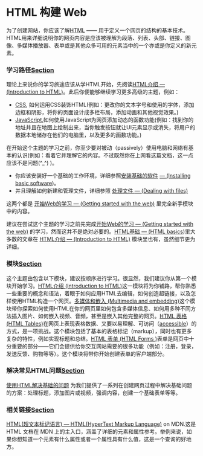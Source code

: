 # HTML  构建 Web

为了创建网站，你应该了解[HTML](https://developer.mozilla.org/en-US/docs/Glossary/HTML) —— 用于定义一个网页的结构的基本技术。HTML用来详细说明你的网页内容是应该被理解为段落、列表、头部、链接、图像、多媒体播放器、表单或是其他众多可用的元素当中的一个亦或是你定义的新元素。

### 学习路径[Section](https://developer.mozilla.org/zh-CN/docs/Learn/HTML#%E5%AD%A6%E4%B9%A0%E8%B7%AF%E5%BE%84) <a id="&#x5B66;&#x4E60;&#x8DEF;&#x5F84;"></a>

理论上来说你的学习旅途应该从学HTML开始，先阅读[HTML介绍 — \(Introduction to HTML\)](https://developer.mozilla.org/zh-CN/docs/Learn/HTML/Introduction_to_HTML)。此后你便能够继续学习更多高级的主题，例如：

* [CSS](https://developer.mozilla.org/zh-CN/docs/Learn/CSS), 如何运用CSS装饰HTML\(例如：更改你的文本字号和使用的字体，添加边框和阴影，将你的页面设计成多栏布局，添加动画和其他视觉效果。\)
* [JavaScript](https://developer.mozilla.org/zh-CN/docs/Learn/JavaScript),如何使用JavaScript为网页添加动态的函数功能\(例如：找到你的地址并且在地图上绘制出来，当你触发按钮就让UI元素显示或消失，将用户的数据本地储存在他们的电脑里，以及更多的函数功能。\)

在开始这个主题的学习之前，你至少要对被动（passively）使用电脑和网络有基本的认识\(例如：看着它并理解它的内容。不过既然你在上网看这篇文档，这一点应该不是问题\(^\_^\) \)。

* 你应该安装好一个基础的工作环境，详细参照[安装基础的软件](https://developer.mozilla.org/zh-CN/docs/Learn/Getting_started_with_the_web/Installing_basic_software) [— ](https://developer.mozilla.org/en-US/docs/Learn/HTML/Introduction_to_HTML)[\(Installing basic software](https://developer.mozilla.org/en-US/docs/Learn/Getting_started_with_the_web/Installing_basic_software)\)。
* 并且理解如何新建和管理文件，详细参照 [处理文件 ](https://developer.mozilla.org/zh-CN/docs/Learn/Getting_started_with_the_web/Dealing_with_files)[— ](https://developer.mozilla.org/en-US/docs/Learn/HTML/Introduction_to_HTML)[\(Dealing with files\)](https://developer.mozilla.org/en-US/docs/Learn/Getting_started_with_the_web/Dealing_with_files) 

这两个都是 [开始Web的学习 — \(Getting started with the web\)](https://developer.mozilla.org/zh-CN/docs/Learn/Getting_started_with_the_web) 里完全新手模块中的内容。

建议在尝试这个主题的学习之前先完成[开始Web的学习 — \(Getting started with the web\)](https://developer.mozilla.org/zh-CN/docs/Learn/Getting_started_with_the_web) 的学习，然而这并不是绝对必要的。[HTML基础 — \(HTML basics](https://developer.mozilla.org/zh-CN/docs/Learn/Getting_started_with_the_web/HTML_basics)\)里大多数的文章在 [HTML介绍 — \(Introduction to HTML\)](https://developer.mozilla.org/zh-CN/docs/Learn/HTML/Introduction_to_HTML) 模块里也有，虽然细节更为详细。

### 模块[Section](https://developer.mozilla.org/zh-CN/docs/Learn/HTML#%E6%A8%A1%E5%9D%97) <a id="&#x6A21;&#x5757;"></a>

这个主题由包含以下模块，建议按顺序进行学习。很显然，我们建议你从第一个模块开始学习。[HTML介绍  \(Introduction to HTML\)](https://developer.mozilla.org/zh-CN/docs/Learn/HTML/Introduction_to_HTML)这一模块将为你铺路，帮你熟悉一些重要的概念和语法，着眼于如何应用HTML去编辑，如何创造超链接，以及怎样使用HTML构造一个网页。[多媒体和嵌入  \(Multimedia and embedding\)](https://developer.mozilla.org/zh-CN/docs/Learn/HTML/Multimedia_and_embedding)这个模块带你探索如何使用HTML在你的网页里如何包含多媒体信息、如何用多种不同方法插入图片、如何嵌入视频、音频，甚至是嵌入其他完整的网页。[HTML 表格  \(HTML Tables\)](https://developer.mozilla.org/zh-CN/docs/Learn/HTML/Tables)在网页上表现表格数据、又要以易理解、可访问（[accessible](https://developer.mozilla.org/en-US/docs/Glossary/Accessibility)）的方式，是一项挑战。这个模块包括了基本的表格标记（markup），同时也有更多复杂的特性，例如实现标题和总结。[HTML 表单  \(HTML Forms \)](https://developer.mozilla.org/zh-CN/docs/Learn/HTML/Forms_and_buttons)表单是网页中十分重要的部分——它们会提供给你交互网站需要的很多功能（例如：注册，登录，发送反馈、购物等等）。这个模块将带你开始创建表单的客户端部分。

### 解决常见HTML问题[Section](https://developer.mozilla.org/zh-CN/docs/Learn/HTML#%E8%A7%A3%E5%86%B3%E5%B8%B8%E8%A7%81HTML%E9%97%AE%E9%A2%98) <a id="&#x89E3;&#x51B3;&#x5E38;&#x89C1;HTML&#x95EE;&#x9898;"></a>

[使用HTML解决基础的问题](https://developer.mozilla.org/zh-CN/docs/Learn/HTML/Howto) 为我们提供了一系列在创建网页过程中解决基础问题的方案：处理标题，添加图片或视频，强调内容，创建一个基础表单等等。

### 相关链接[Section](https://developer.mozilla.org/zh-CN/docs/Learn/HTML#%E7%9B%B8%E5%85%B3%E9%93%BE%E6%8E%A5) <a id="&#x76F8;&#x5173;&#x94FE;&#x63A5;"></a>

[HTML\(超文本标记语言\) — HTML\(HyperText Markup Language\)](https://developer.mozilla.org/zh-CN/docs/Web/HTML) on MDN.这是HTML 文档在 MDN 上的主入口，涵盖了详细的元素和属性参考。举例来说，如果你想知道一个元素有什么属性或者一个属性具有什么值，这是一个查询的好地方。

